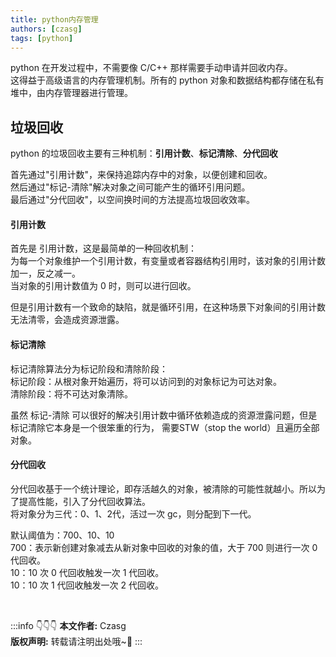 ```yaml
---
title: python内存管理
authors: [czasg]
tags: [python]
---
```


python 在开发过程中，不需要像 C/C++ 那样需要手动申请并回收内存。  
这得益于高级语言的内存管理机制。所有的 python 对象和数据结构都存储在私有堆中，由内存管理器进行管理。   

<!--truncate-->

## 垃圾回收
python 的垃圾回收主要有三种机制：**引用计数**、**标记清除**、**分代回收**   

首先通过"引用计数"，来保持追踪内存中的对象，以便创建和回收。    
然后通过"标记-清除"解决对象之间可能产生的循环引用问题。     
最后通过"分代回收"，以空间换时间的方法提高垃圾回收效率。   

#### 引用计数
首先是 引用计数，这是最简单的一种回收机制：  
为每一个对象维护一个引用计数，有变量或者容器结构引用时，该对象的引用计数加一，反之减一。  
当对象的引用计数值为 0 时，则可以进行回收。

但是引用计数有一个致命的缺陷，就是循环引用，在这种场景下对象间的引用计数无法清零，会造成资源泄露。


#### 标记清除
标记清除算法分为标记阶段和清除阶段：    
标记阶段：从根对象开始遍历，将可以访问到的对象标记为可达对象。   
清除阶段：将不可达对象清除。

虽然 标记-清除 可以很好的解决引用计数中循环依赖造成的资源泄露问题，但是标记清除它本身是一个很笨重的行为，
需要STW（stop the world）且遍历全部对象。


#### 分代回收
分代回收基于一个统计理论，即存活越久的对象，被清除的可能性就越小。所以为了提高性能，引入了分代回收算法。   
将对象分为三代：0、1、2代，活过一次 gc，则分配到下一代。

默认阈值为：700、10、10  
700：表示新创建对象减去从新对象中回收的对象的值，大于 700 则进行一次 0 代回收。  
10：10 次 0 代回收触发一次 1 代回收。  
10：10 次 1 代回收触发一次 2 代回收。



<br/>

:::info 👇👇👇
**本文作者:** Czasg    
**版权声明:** 转载请注明出处哦~👮‍
:::
